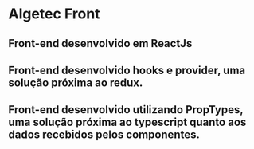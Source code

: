 # Algetec Front

## Front-end desenvolvido em ReactJs
## Front-end desenvolvido hooks e provider, uma solução próxima ao redux.
## Front-end desenvolvido utilizando PropTypes, uma solução próxima ao typescript quanto aos dados recebidos pelos componentes.

